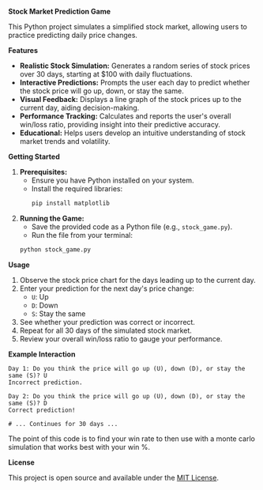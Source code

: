 
**Stock Market Prediction Game**

This Python project simulates a simplified stock market, allowing users to practice predicting daily price changes.

**Features**

* **Realistic Stock Simulation:** Generates a random series of stock prices over 30 days, starting at $100 with daily fluctuations.
* **Interactive Predictions:** Prompts the user each day to predict whether the stock price will go up, down, or stay the same.
* **Visual Feedback:** Displays a line graph of the stock prices up to the current day, aiding decision-making.
* **Performance Tracking:** Calculates and reports the user's overall win/loss ratio, providing insight into their predictive accuracy.
* **Educational:** Helps users develop an intuitive understanding of stock market trends and volatility.

**Getting Started**

1. **Prerequisites:**
   * Ensure you have Python installed on your system.
   * Install the required libraries:
     ```bash
     pip install matplotlib
     ```
2. **Running the Game:**
    * Save the provided code as a Python file (e.g., `stock_game.py`).
    * Run the file from your terminal:
     ```bash
     python stock_game.py
     ```

**Usage**

1. Observe the stock price chart for the days leading up to the current day.
2. Enter your prediction for the next day's price change:
   * `U`: Up
   * `D`: Down
   * `S`: Stay the same
3. See whether your prediction was correct or incorrect.
4. Repeat for all 30 days of the simulated stock market.
5. Review your overall win/loss ratio to gauge your performance.


**Example Interaction**

```
Day 1: Do you think the price will go up (U), down (D), or stay the same (S)? U
Incorrect prediction.

Day 2: Do you think the price will go up (U), down (D), or stay the same (S)? D
Correct prediction!

# ... Continues for 30 days ...
```

The point of this code is to find your win rate to then use with a monte carlo simulation that works best with your win %.

**License**

This project is open source and available under the [MIT License](https://opensource.org/licenses/MIT).

